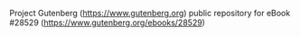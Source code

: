 Project Gutenberg (https://www.gutenberg.org) public repository for eBook #28529 (https://www.gutenberg.org/ebooks/28529)

